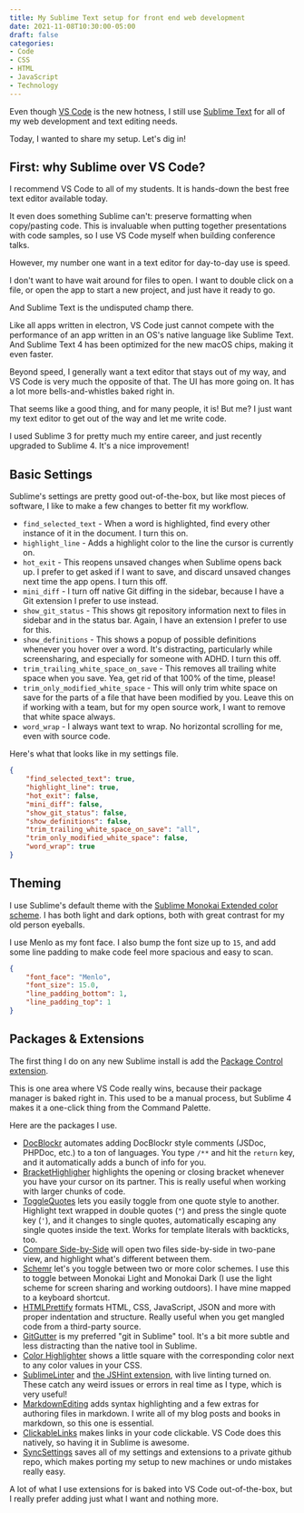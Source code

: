 ```yaml
---
title: My Sublime Text setup for front end web development
date: 2021-11-08T10:30:00-05:00
draft: false
categories:
- Code
- CSS
- HTML
- JavaScript
- Technology
---
```


Even though [VS Code](https://code.visualstudio.com/) is the new hotness, I still use [Sublime Text](https://www.sublimetext.com/) for all of my web development and text editing needs.

Today, I wanted to share my setup. Let's dig in!

## First: why Sublime over VS Code?

I recommend VS Code to all of my students. It is hands-down the best free text editor available today.

It even does something Sublime can't: preserve formatting when copy/pasting code. This is invaluable when putting together presentations with code samples, so I use VS Code myself when building conference talks.

However, my number one want in a text editor for day-to-day use is speed.

I don't want to have wait around for files to open. I want to double click on a file, or open the app to start a new project, and just have it ready to go.

And Sublime Text is the undisputed champ there. 

Like all apps written in electron, VS Code just cannot compete with the performance of an app written in an OS's native language like Sublime Text. And Sublime Text 4 has been optimized for the new macOS chips, making it even faster.

Beyond speed, I generally want a text editor that stays out of my way, and VS Code is very much the opposite of that. The UI has more going on. It has a lot more bells-and-whistles baked right in.

That seems like a good thing, and for many people, it is! But me? I just want my text editor to get out of the way and let me write code.

I used Sublime 3 for pretty much my entire career, and just recently upgraded to Sublime 4. It's a nice improvement!

## Basic Settings

Sublime's settings are pretty good out-of-the-box, but like most pieces of software, I like to make a few changes to better fit my workflow.

- `find_selected_text` - When a word is highlighted, find every other instance of it in the document. I turn this on.
- `highlight_line` - Adds a highlight color to the line the cursor is currently on.
- `hot_exit` - This reopens unsaved changes when Sublime opens back up. I prefer to get asked if I want to save, and discard unsaved changes next time the app opens. I turn this off.
- `mini_diff` - I turn off native Git diffing in the sidebar, because I have a Git extension I prefer to use instead.
- `show_git_status` - This shows git repository information next to files in sidebar and in the status bar. Again, I have an extension I prefer to use for this.
- `show_definitions` - This shows a popup of possible definitions whenever you hover over a word. It's distracting, particularly while screensharing, and especially for someone with ADHD. I turn this off.
- `trim_trailing_white_space_on_save` - This removes all trailing white space when you save. Yea, get rid of that 100% of the time, please!
- `trim_only_modified_white_space` - This will only trim white space on save for the parts of a file that have been modified by you. Leave this on if working with a team, but for my open source work, I want to remove that white space always.
- `word_wrap` - I always want text to wrap. No horizontal scrolling for me, even with source code.

Here's what that looks like in my settings file.

```json
{
	"find_selected_text": true,
	"highlight_line": true,
	"hot_exit": false,
	"mini_diff": false,
	"show_git_status": false,
	"show_definitions": false,
	"trim_trailing_white_space_on_save": "all",
	"trim_only_modified_white_space": false,
	"word_wrap": true
}
```

## Theming

I use Sublime's default theme with the [Sublime Monokai Extended color scheme](https://github.com/jonschlinkert/sublime-monokai-extended). I has both light and dark options, both with great contrast for my old person eyeballs.

I use Menlo as my font face. I also bump the font size up to `15`, and add some line padding to make code feel more spacious and easy to scan.

```json
{
	"font_face": "Menlo",
	"font_size": 15.0,
	"line_padding_bottom": 1,
	"line_padding_top": 1
}
```

## Packages & Extensions

The first thing I do on any new Sublime install is add the [Package Control extension](https://packagecontrol.io/). 

This is one area where VS Code really wins, because their package manager is baked right in. This used to be a manual process, but Sublime 4 makes it a one-click thing from the Command Palette.

Here are the packages I use.

- [DocBlockr](https://github.com/spadgos/sublime-jsdocs) automates adding DocBlockr style comments (JSDoc, PHPDoc, etc.) to a ton of languages. You type `/**` and hit the `return` key, and it automatically adds a bunch of info for you.
- [BracketHighligher](https://facelessuser.github.io/BracketHighlighter/) highlights the opening or closing bracket whenever you have your cursor on its partner. This is really useful when working with larger chunks of code.
- [ToggleQuotes](https://github.com/spadgos/sublime-ToggleQuotes) lets you easily toggle from one quote style to another. Highlight text wrapped in double quotes (`"`) and press the single quote key (`'`), and it changes to single quotes, automatically escaping any single quotes inside the text. Works for template literals with backticks, too.
- [Compare Side-by-Side](https://bitbucket.org/dougty/sublime-compare-side-by-side/src/master/) will open two files side-by-side in two-pane view, and highlight what's different between them.
- [Schemr](https://github.com/benweier/Schemr) let's you toggle between two or more color schemes. I use this to toggle between Monokai Light and Monokai Dark (I use the light scheme for screen sharing and working outdoors). I have mine mapped to a keyboard shortcut.
- [HTMLPrettify](https://github.com/victorporof/Sublime-HTMLPrettify) formats HTML, CSS, JavaScript, JSON and more with proper indentation and structure. Really useful when you get mangled code from a third-party source.
- [GitGutter](https://github.com/jisaacks/GitGutter) is my preferred "git in Sublime" tool. It's a bit more subtle and less distracting than the native tool in Sublime.
- [Color Highlighter](https://packagecontrol.io/packages/Color%20Highlighter) shows a little square with the corresponding color next to any color values in your CSS.
- [SublimeLinter](http://www.sublimelinter.com/) and [the JSHint extension](https://github.com/SublimeLinter/SublimeLinter-jshint), with live linting turned on. These catch any weird issues or errors in real time as I type, which is very useful!
- [MarkdownEditing](https://sublimetext-markdown.github.io/MarkdownEditing/) adds syntax highlighting and a few extras for authoring files in markdown. I write all of my blog posts and books in markdown, so this one is essential.
- [ClickableLinks](https://github.com/leonid-shevtsov/ClickableUrls_SublimeText) makes links in your code clickable. VS Code does this natively, so having it in Sublime is awesome.
- [SyncSettings](https://www.mfuentesg.dev/SyncSettings/) saves all of my settings and extensions to a private github repo, which makes porting my setup to new machines or undo mistakes really easy.
  
A lot of what I use extensions for is baked into VS Code out-of-the-box, but I really prefer adding just what I want and nothing more.